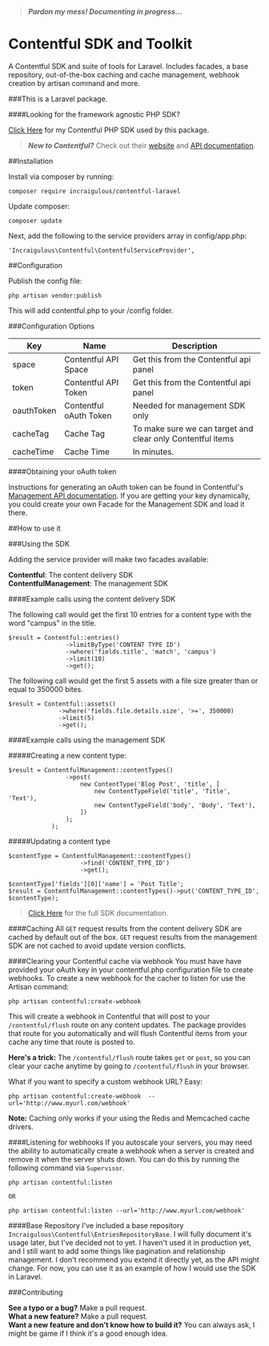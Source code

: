 > ***Pardon my mess! Documenting in progress...***

# Contentful SDK and Toolkit

A Contentful SDK and suite of tools for Laravel. Includes facades, a base repository, out-of-the-box caching and cache management, webhook creation by artisan command and more.

###This is a Laravel package. 

####Looking for the framework agnostic PHP SDK?

[Click Here](https://github.com/incraigulous/contentful-sdk) for my Contentful PHP SDK used by this package.

> ***New to Contentful?*** Check out their [website](https://www.contentful.com/) and [API documentation](https://www.contentful.com/developers/documentation/content-delivery-api/). 

##Installation

Install via composer by running: 

`````
composer require incraigulous/contentful-laravel
`````

Update composer:

`````
composer update
`````

Next, add the following to the service providers array in config/app.php:

`````
'Incraigulous\Contentful\ContentfulServiceProvider',
`````

##Configuration

Publish the config file:

`````
php artisan vendor:publish
`````

This will add contentful.php to your /config folder.

###Configuration Options


Key  | Name | Description
------------- | ------------- | -------------
space | Contentful API Space | Get this from the Contentful api panel
token  | Contentful API Token | Get this from the Contentful api panel
oauthToken  | Contentful oAuth Token | Needed for management SDK only
cacheTag  | Cache Tag | To make sure we can target and clear only Contentful items
cacheTime  | Cache Time | In minutes.

####Obtaining your oAuth token

Instructions for generating an oAuth token can be found in Contentful's [Management API documentation]((https://www.contentful.com/developers/documentation/content-management-api/#authentication)). If you are getting your key dynamically, you could create your own Facade for the Management SDK and load it there.


##How to use it

###Using the SDK

Adding the service provider will make two facades available: 

**Contentful**: The content delivery SDK <br />
**ContentfulManagement**: The management SDK

####Example calls using the content delivery SDK

The following call would get the first 10 entries for a content type with the word "campus" in the title.

`````
$result = Contentful::entries()
				->limitByType('CONTENT TYPE ID')
				->where('fields.title', 'match', 'campus')
				->limit(10)
				->get();
`````

The following call would get the first 5 assets with a file size greater than or equal to 350000 bites.

`````
$result = Contentful::assets()
              ->where('fields.file.details.size', '>=', 350000)
              ->limit(5)
              ->get();
`````

####Example calls using the management SDK

#####Creating a new content type:

`````
$result = ContentfulManagement::contentTypes()
                ->post(
                    new ContentType('Blog Post', 'title', [
                        new ContentTypeField('title', 'Title', 'Text'),
                        new ContentTypeField('body', 'Body', 'Text'),
                    ])
                );
            );
`````

#####Updating a content type

`````
$contentType = ContentfulManagement::contentTypes()
					->find('CONTENT_TYPE_ID')
					->get();

$contentType['fields'][0]['name'] = 'Post Title';
$result = ContentfulManagement::contentTypes()->put('CONTENT_TYPE_ID', $contentType);
`````

> [Click Here](https://github.com/incraigulous/contentful-sdk) for the full SDK documentation.

####Caching
All `GET` request results from the content delivery SDK are cached by default out of the box. `GET` request results from the management SDK are not cached to avoid update version conflicts.

####Clearing your Contentful cache via webhook
You must have have provided your oAuth key in your contentful.php configuration file to create webhooks. To create a new webhook for the cacher to listen for use the Artisan command:

`````
php artisan contentful:create-webhook
`````

This will create a webhook in Contentful that will post to your `/contentful/flush` route on any content updates. The package provides that route for you automatically and will flush Contentful items from your cache any time that route is posted to.

**Here's a trick:** The `/contentful/flush` route takes `get` or `post`, so you can clear your cache anytime by going to `/contentful/flush` in your browser.

What if you want to specify a custom webhook URL? Easy:

`````
php artisan contentful:create-webhook  --url='http://www.myurl.com/webhook'
`````

**Note:** Caching only works if your using the Redis and Memcached cache drivers.

####Listening for webhooks
If you autoscale your servers, you may need the ability to automatically create a webhook when a server is created and remove it when the server shuts down. You can do this by running the following command via `Supervisor`.

`````
php artisan contentful:listen

OR 

php artisan contentful:listen --url='http://www.myurl.com/webhook'

`````

####Base Repository
I've included a base repository `Incraigulous\Contentful\EntriesRepositoryBase`. I will fully document it's usage later, but I've decided not to yet. I haven't used it in production yet, and I still want to add some things like pagination and relationship management. I don't recommend you extend it directly yet, as the API might change. For now, you can use it as an example of how I would use the SDK in Laravel.

###Contributing

**See a typo or a bug?** Make a pull request.<br />
**What a new feature?** Make a pull request.<br />
**Want a new feature and don't know how to build it?** You can always ask, I might be game if I think it's a good enough idea.


